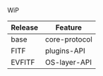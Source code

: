 WiP

| Release | Feature       |
|---------|---------------|
| base    | core-protocol |
| FITF    | plugins-API   |
| EVFITF  | OS-layer-API  |
